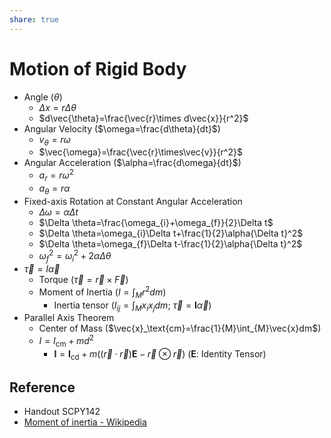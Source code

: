 ```yaml
---
share: true
---
```


# Motion of Rigid Body

- Angle ($\theta$)
	- $\Delta x=r\Delta \theta$
	- $d\vec{\theta}=\frac{\vec{r}\times d\vec{x}}{r^2}$
- Angular Velocity ($\omega=\frac{d\theta}{dt}$)
	- $v_\theta=r\omega$
	- $\vec{\omega}=\frac{\vec{r}\times\vec{v}}{r^2}​$
- Angular Acceleration ($\alpha=\frac{d\omega}{dt}$)
	- $a_r=r\omega^{2}$
	- $a_\theta=r\alpha$
- Fixed-axis Rotation at Constant Angular Acceleration
	- $\Delta \omega=\alpha\Delta t$
	- $\Delta \theta=\frac{\omega_{i}+\omega_{f}}{2}\Delta t$
	- $\Delta \theta=\omega_{i}\Delta t+\frac{1}{2}\alpha{\Delta t}^2$
	- $\Delta \theta=\omega_{f}\Delta t-\frac{1}{2}\alpha{\Delta t}^2$
	- $\omega_{f}^{2}=\omega_{i}^{2}+2\alpha\Delta \theta$
- $\vec{\tau}=I\vec{\alpha}$
	- Torque ($\vec{\tau}=\vec{r}\times\vec{F}$)
	- Moment of Inertia ($I=\int_{M}r^{2}dm$)
		- Inertia tensor ($I_{ij}=\int_{M}x_{i}x_{j}dm$; $\vec{\tau}=\mathbf{I}\vec{\alpha}$)
- Parallel Axis Theorem
	- Center of Mass ($\vec{x}_\text{cm}=\frac{1}{M}\int_{M}\vec{x}dm$)
	- $I=I_\text{cm}+md^2$
		- $\mathbf{I}=\mathbf{I}_\text{cd}+m\left(\left(\vec{r}\cdot\vec{r}\right)\mathbf{E}-\vec{r}\otimes\vec{r}\right)$ ($\mathbf{E}$: Identity Tensor)

## Reference

- Handout SCPY142
- [Moment of inertia - Wikipedia](https://en.wikipedia.org/wiki/Moment_of_inertia)
